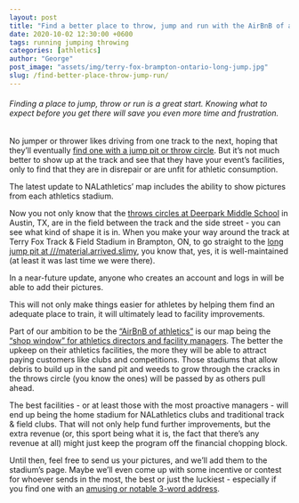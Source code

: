 ```yaml
---
layout: post
title: "Find a better place to throw, jump and run with the AirBnB of athletics"
date: 2020-10-02 12:30:00 +0600
tags: running jumping throwing
categories: [athletics]
author: "George"
post_image: "assets/img/terry-fox-brampton-ontario-long-jump.jpg"
slug: /find-better-place-throw-jump-run/
---
```

<h6>Finding a place to jump, throw or run is a great start. Knowing what to expect before you get there will save you even more time and frustration.</h6>

No jumper or thrower likes driving from one track to the next, hoping that they’ll eventually [find one with a jump pit or throw circle](https://nalathletics.com/blog/2020/08/24/where-pop-up-meets-jumpers-throwers). But it’s not much better to show up at the track and see that they have your event’s facilities, only to find that they are in disrepair or are unfit for athletic consumption.

The latest update to NALathletics’ map includes the ability to show pictures from each athletics stadium.  

Now you not only know that the [throws circles at Deerpark Middle School](https://nalathletics.com/map/stadium/deerpark-middle-school) in Austin, TX, are in the field between the track and the side street - you can see what kind of shape it is in. When you make your way around the track at Terry Fox Track & Field Stadium in Brampton, ON, to go straight to the [long jump pit at ///material.arrived.slimy](https://nalathletics.com/map/stadium/terry-fox-track-field-stadium/), you know that, yes, it is well-maintained (at least it was last time we were there).

In a near-future update, anyone who creates an account and logs in will be able to add their pictures. 

This will not only make things easier for athletes by helping them find an adequate place to train, it will ultimately lead to facility improvements. 

Part of our ambition to be the [“AirBnB of athletics”](https://nalathletics.com/blog/2020/03/18/airbnb-athletics-who-needs-it) is our map being the [“shop window” for athletics directors and facility managers](https://nalathletics.com/blog/2020/03/18/nalathletics-whats-in-it-for-me-coaches). The better the upkeep on their athletics facilities, the more they will be able to attract paying customers like clubs and competitions. Those stadiums that allow debris to build up in the sand pit and weeds to grow through the cracks in the throws circle (you know the ones) will be passed by as others pull ahead. 

The best facilities - or at least those with the most proactive managers - will end up being the home stadium for NALathletics clubs and traditional track & field clubs. That will not only help fund further improvements, but the extra revenue (or, this sport being what it is, the fact that there’s any revenue at all) might just keep the program off the financial chopping block.

Until then, feel free to send us your pictures, and we’ll add them to the stadium’s page. Maybe we’ll even come up with some incentive or contest for whoever sends in the most, the best or just the luckiest - especially if you find one with an [amusing or notable 3-word address](https://what3words.com/about-us/). 
